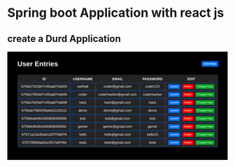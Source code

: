 # **Spring boot Application with react js**
## create a Durd Application

![Preview](snapshot/prev.png)
